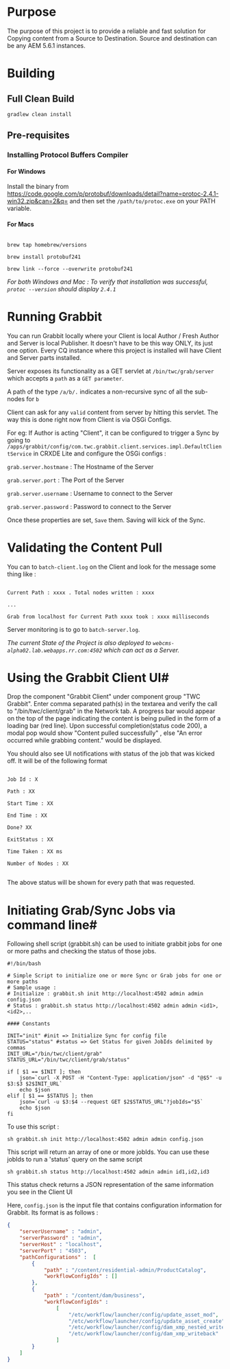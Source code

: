 # Purpose #

The purpose of this project is to provide a reliable and fast solution for Copying content from a Source to Destination.
Source and destination can be any AEM 5.6.1 instances.
 
# Building #

## Full Clean Build ##

`gradlew clean install` 

## Pre-requisites ##

### Installing Protocol Buffers Compiler ###

#### For Windows ####

Install the binary from https://code.google.com/p/protobuf/downloads/detail?name=protoc-2.4.1-win32.zip&can=2&q= and then set the `/path/to/protoc.exe` on your PATH variable.

#### For Macs ####

```

brew tap homebrew/versions

brew install protobuf241

brew link --force --overwrite protobuf241

```

_For both Windows and Mac : To verify that installation was successful, `protoc --version` should display `2.4.1`_

# Running Grabbit #

You can run Grabbit locally where your Client is local Author / Fresh Author and Server is local Publisher. It doesn't have to be this way ONLY, its just one option. Every CQ instance where this project is installed will have Client and Server parts installed.

Server exposes its functionality as a GET servlet at `/bin/twc/grab/server` which accepts a `path` as a `GET parameter`.

A path of the type `/a/b/.` indicates a non-recursive sync of all the sub-nodes for `b`

Client can ask for any `valid` content from server by hitting this servlet. The way this is done right now from Client is via OSGi Configs.

For eg: If Author is acting "Client", it can be configured to trigger a Sync by going to 
`/apps/grabbit/config/com.twc.grabbit.client.services.impl.DefaultClientService` in CRXDE Lite and configure the OSGi configs :

`grab.server.hostmane` : The Hostname of the Server

`grab.server.port` : The Port of the Server

`grab.server.username` : Username to connect to the Server

`grab.server.password` : Password to connect to the Server

Once these properties are set, `Save` them. Saving will kick of the Sync.

# Validating the Content Pull #

You can to `batch-client.log` on the Client and look for the message some thing like : 

```

Current Path : xxxx . Total nodes written : xxxx

...

Grab from localhost for Current Path xxxx took : xxxx milliseconds

```

Server monitoring is to go to `batch-server.log`.

*The current State of the Project is also deployed to `webcms-alpha02.lab.webapps.rr.com:4502` which can act as a Server.*


# Using the Grabbit Client UI#

Drop the component "Grabbit Client" under component group "TWC Grabbit". Enter comma separated path(s) in the textarea and verify the call to "/bin/twc/client/grab" in the Network tab.
A progress bar would appear on the top of the page indicating the content is being pulled in the form of a loading bar (red line).
Upon successful completion(status code 200), a modal pop would show "Content pulled successfully" , else "An error occurred while grabbing content." would be displayed.

You should also see UI notifications with status of the job that was kicked off. It will be of the following format 

```

Job Id : X

Path : XX

Start Time : XX

End Time : XX

Done? XX

ExitStatus : XX

Time Taken : XX ms

Number of Nodes : XX


```

The above status will be shown for every path that was requested.


# Initiating Grab/Sync Jobs via command line#

Following shell script (grabbit.sh) can be used to initiate grabbit jobs for one or more paths and checking the status of those jobs.

```shell
#!/bin/bash

# Simple Script to initialize one or more Sync or Grab jobs for one or more paths
# Sample usage :
# Initialize : grabbit.sh init http://localhost:4502 admin admin config.json
# Status : grabbit.sh status http://localhost:4502 admin admin <id1>,<id2>,..

#### Constants

INIT="init" #init => Initialize Sync for config file
STATUS="status" #status => Get Status for given JobIds delimited by commas
INIT_URL="/bin/twc/client/grab"
STATUS_URL="/bin/twc/client/grab/status"

if [ $1 == $INIT ]; then
    json=`curl -X POST -H "Content-Type: application/json" -d "@$5" -u $3:$3 $2$INIT_URL`
    echo $json
elif [ $1 == $STATUS ]; then
    json=`curl -u $3:$4 --request GET $2$STATUS_URL"?jobIds="$5`
    echo $json
fi
```

To use this script : 

`sh grabbit.sh init http://localhost:4502 admin admin config.json`

This script will return an array of one or more jobIds. You can use these jobIds to run a 'status' query on the same script
 
`sh grabbit.sh status http://localhost:4502 admin admin id1,id2,id3`

This status check returns a JSON representation of the same information you see in the Client UI

Here, `config.json` is the input file that contains configuration information for Grabbit.
Its format is as follows :

```json
{
    "serverUsername" : "admin",
    "serverPassword" : "admin",
    "serverHost" : "localhost",
    "serverPort" : "4503",
    "pathConfigurations" :  [
        {
            "path" : "/content/residential-admin/ProductCatalog",
            "workflowConfigIds" : []
        },
        {
            "path" : "/content/dam/business",
            "workflowConfigIds" :
                [
                    "/etc/workflow/launcher/config/update_asset_mod",
                    "/etc/workflow/launcher/config/update_asset_create",
                    "/etc/workflow/launcher/config/dam_xmp_nested_writeback",
                    "/etc/workflow/launcher/config/dam_xmp_writeback"
                ]
        }
    ]
}
```
